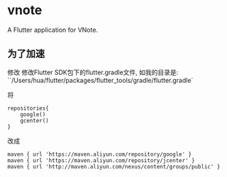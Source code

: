 # vnote

A Flutter application for VNote.

## 为了加速

修改 修改Flutter SDK包下的flutter.gradle文件, 如我的目录是: ``/Users/hua/flutter/packages/flutter_tools/gradle/flutter.gradle`

将

```
repositories{
    google()
    gcenter()
}
```

改成

```
maven { url 'https://maven.aliyun.com/repository/google' }
maven { url 'https://maven.aliyun.com/repository/jcenter' }
maven { url 'http://maven.aliyun.com/nexus/content/groups/public' }
```